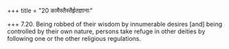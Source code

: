 +++
title = "20 कामैस्तैस्तैर्हृतज्ञानाः"

+++
7.20. Being robbed of their wisdom by innumerable desires \[and\] being
controlled by their own nature, persons take refuge in other deities by
following one or the other religious regulations.
